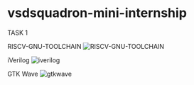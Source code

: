 # vsdsquadron-mini-internship

TASK 1

RISCV-GNU-TOOLCHAIN
![RISCV-GNU-TOOLCHAIN](https://github.com/mdmoinuddin5c/vsdsquadron-mini-internship/assets/85515189/1e5cb017-f00b-4b92-b7e5-316629ab3096)

iVerilog
![iverilog](https://github.com/mdmoinuddin5c/vsdsquadron-mini-internship/assets/85515189/1f1a0145-b975-45c8-b833-80c622a4d72b)


GTK Wave
![gtkwave](https://github.com/mdmoinuddin5c/vsdsquadron-mini-internship/assets/85515189/7c9c0b93-1891-48f5-89f9-b7215d25a85c)
